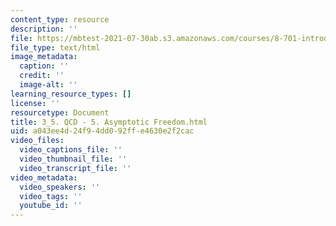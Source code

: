 ```yaml
---
content_type: resource
description: ''
file: https://mbtest-2021-07-30ab.s3.amazonaws.com/courses/8-701-introduction-to-nuclear-and-particle-physics-fall-2020/3_5-qcd-5-asymptotic-freedom.html
file_type: text/html
image_metadata:
  caption: ''
  credit: ''
  image-alt: ''
learning_resource_types: []
license: ''
resourcetype: Document
title: 3_5. QCD - 5. Asymptotic Freedom.html
uid: a043ee4d-24f9-4dd0-92ff-e4630e2f2cac
video_files:
  video_captions_file: ''
  video_thumbnail_file: ''
  video_transcript_file: ''
video_metadata:
  video_speakers: ''
  video_tags: ''
  youtube_id: ''
---
```

